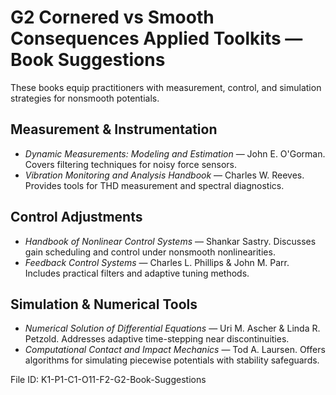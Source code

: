 # G2 Cornered vs Smooth Consequences Applied Toolkits — Book Suggestions

These books equip practitioners with measurement, control, and simulation strategies for nonsmooth potentials.

## Measurement & Instrumentation
- *Dynamic Measurements: Modeling and Estimation* — John E. O'Gorman. Covers filtering techniques for noisy force sensors.
- *Vibration Monitoring and Analysis Handbook* — Charles W. Reeves. Provides tools for THD measurement and spectral diagnostics.

## Control Adjustments
- *Handbook of Nonlinear Control Systems* — Shankar Sastry. Discusses gain scheduling and control under nonsmooth nonlinearities.
- *Feedback Control Systems* — Charles L. Phillips & John M. Parr. Includes practical filters and adaptive tuning methods.

## Simulation & Numerical Tools
- *Numerical Solution of Differential Equations* — Uri M. Ascher & Linda R. Petzold. Addresses adaptive time-stepping near discontinuities.
- *Computational Contact and Impact Mechanics* — Tod A. Laursen. Offers algorithms for simulating piecewise potentials with stability safeguards.

File ID: K1-P1-C1-O11-F2-G2-Book-Suggestions
